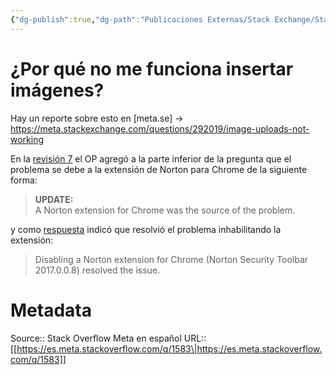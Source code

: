 ```yaml
---
{"dg-publish":true,"dg-path":"Publicaciones Externas/Stack Exchange/Stack Overflow en español/Stack Overflow en español Meta/es.meta.stackoverflow.com-1583.md","permalink":"/publicaciones-externas/stack-exchange/stack-overflow-en-espanol/stack-overflow-en-espanol-meta/es-meta-stackoverflow-com-1583/","title":"¿Por qué no me funciona insertar imágenes?","hide":true,"noteIcon":"default","created":"2024-04-03T12:49:10.373-06:00","updated":"2024-04-05T16:43:59.988-06:00"}
---
```


# ¿Por qué no me funciona insertar imágenes?

Hay un reporte sobre esto en [meta.se] -> https://meta.stackexchange.com/questions/292019/image-uploads-not-working

En la [revisión 7][1] el OP agregó a la parte inferior de la pregunta que el problema se debe a la extensión de Norton para Chrome de la siguiente forma:

> **UPDATE:**  
> A Norton extension for Chrome was the source of the problem.

y como [respuesta][2] indicó que resolvió el problema inhabilitando la extensión:

> Disabling a Norton extension for Chrome (Norton Security Toolbar 2017.0.0.8) resolved the issue.


  [1]: https://meta.stackexchange.com/revisions/292019/7
  [2]: https://meta.stackexchange.com/a/292021/289691

# Metadata
Source:: Stack Overflow Meta en español
URL:: [[https://es.meta.stackoverflow.com/q/1583\|https://es.meta.stackoverflow.com/q/1583]]

